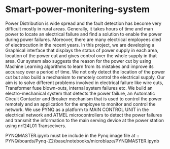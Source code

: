 # Smart-power-monitering-system
Power Distribution is wide spread and the fault detection has become very difficult mostly in rural areas. Generally, it takes hours of time and man power to locate an electrical failure and find a solution to enable the power during power failures. Moreover, there are many electrical employees died of electrocution in the recent years. In this project, we are developing a Graphical interface that displays the status of power supply in each area, location of the power cut and gives control over the whole supply in that area. Our system also suggests the reason for the power cut by using Machine Learning algorithms to learn from its mistakes and improve its accuracy over a period of time. We not only detect the location of the power cut but also build a mechanism to remotely control the electrical supply. Our aim is to solve different problems involved in electrical failure like wire cuts, Transformer fuse blown-outs, internal system failures etc. We build an electro-mechanical system that detects the power failure, an Automatic Circuit Contactor and Breaker mechanism that is used to control the power remotely and an application for the employee to monitor and control the network. We use PYNQ as a platform to MAIN CONTROL UNIT in the electrical network and ATMEL microcontrollers to detect the power failures and transmit the information to the main serving device at the power station using nrf24L01 Transceivers. 



PYNQMASTER.ipynb must be include in the Pynq image file at :: PYNQ/boards/Pynq-Z2/base/notebooks/microblaze/PYNQMASTER.ipynb
